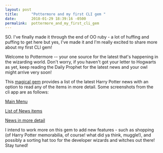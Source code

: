```yaml
---
layout: post
title:      "Pottermore and my first CLI gem "
date:       2018-01-29 18:39:16 -0500
permalink:  pottermore_and_my_first_cli_gem
---
```



SO. I've finally made it through the end of OO ruby - a lot of huffing and puffing to get here but yes, I've made it and I'm really excited to share more about my first CLI gem! 

Welcome to Pottermore -- your one source for the latest that's happening in the wizarding world. Don't worry, if you haven't got your letter to Hogwarts as yet, keep reading the Daily Prophet for the latest news and your owl might arrive very soon! 

This [magical gem](https://github.com/MadrasGal/purnima-cli-app) provides a list of the latest Harry Potter news with an option to read any of the items  in more detail.  Some screenshots from the cli app are as follows:

[Main Menu](https://drive.google.com/open?id=1gxgl4kIs2jWz2z9nr9H1VraweRY1Wchh)


[List of News items](https://drive.google.com/open?id=1sWzpELxJbryeGqyqUAm1oGASNgakmpbY)


[News in more detail](https://drive.google.com/open?id=1VF_QIYEQzbVBY0UIS7fggCyI3HDABIwZ)

I intend to work more on this gem to add new features - such as shopping (of Harry Potter memorabilia, of course! what did ya think, muggle!), and possibly a sorting hat too for the developer wizards and witches out there! Stay tuned! 


